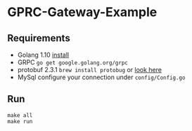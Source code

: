 # GPRC-Gateway-Example

## Requirements

- Golang 1.10 [install](https://golang.org/doc/install)
- GRPC `go get google.golang.org/grpc`
- protobuf 2.3.1 `brew install protobug` or [look here](https://github.com/protocolbuffers/protobuf) 
- MySql configure your connection under `config/Config.go`

## Run

```
make all
make run
```

